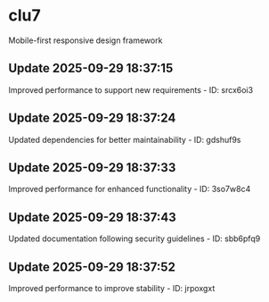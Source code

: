 # clu7
Mobile-first responsive design framework

## Update 2025-09-29 18:37:15
Improved performance to support new requirements - ID: srcx6oi3


## Update 2025-09-29 18:37:24
Updated dependencies for better maintainability - ID: gdshuf9s


## Update 2025-09-29 18:37:33
Improved performance for enhanced functionality - ID: 3so7w8c4


## Update 2025-09-29 18:37:43
Updated documentation following security guidelines - ID: sbb6pfq9


## Update 2025-09-29 18:37:52
Improved performance to improve stability - ID: jrpoxgxt

